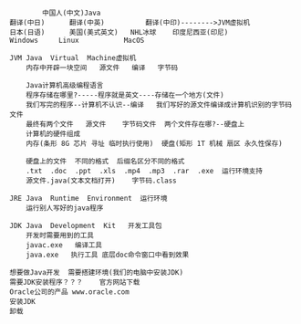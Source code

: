 
			中国人(中文)Java
	翻译(中日)		翻译(中英)			翻译(中印)-------->JVM虚拟机
	日本(日语)    	美国(美式英文)   NHL冰球	印度尼西亚(印尼)
	Windows		Linux			MacOS

	JVM	Java  Virtual  Machine虚拟机
		内存中开辟一块空间	源文件   编译   字节码

		Java计算机高级编程语言
		程序存储在哪里?-----程序就是英文----存储在一个地方(文件)
		我们写完的程序--计算机不认识--编译   我们写好的源文件编译成计算机识别的字节码文件
		最终有两个文件   源文件    字节码文件  两个文件存在哪?--硬盘上
		计算机的硬件组成
		内存(条形 8G 芯片 寻址 临时执行使用)  硬盘(矩形 1T 机械 扇区 永久性保存)

		硬盘上的文件  不同的格式  后缀名区分不同的格式
		.txt  .doc  .ppt  .xls  .mp4  .mp3  .rar  .exe  运行环境支持
		源文件.java(文本文档打开)	字节码.class
	
	JRE	Java  Runtime  Environment  运行环境
		运行别人写好的java程序

	JDK	Java  Development  Kit   开发工具包
		开发时需要用到的工具
		javac.exe	编译工具
		java.exe   执行工具	底层doc命令窗口中看到效果

	想要做Java开发  需要搭建环境(我们的电脑中安装JDK)
	需要JDK安装程序？？？	官方网站下载
	Oracle公司的产品	www.oracle.com
	安装JDK
	卸载
	